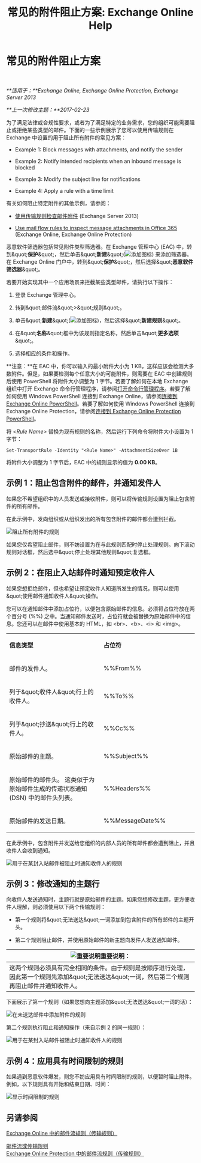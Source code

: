 ﻿---
title: '常见的附件阻止方案: Exchange Online Help'
TOCTitle: 常见的附件阻止方案
ms:assetid: 5c576439-d55b-4c7f-90ed-a7f72cbb16c2
ms:mtpsurl: https://technet.microsoft.com/zh-cn/library/Dn950026(v=EXCHG.150)
ms:contentKeyID: 65285929
ms.date: 05/23/2018
mtps_version: v=EXCHG.150
ms.translationtype: MT
---

# 常见的附件阻止方案

 

_**适用于：**Exchange Online, Exchange Online Protection, Exchange Server 2013_

_**上一次修改主题：**2017-02-23_

为了满足法律或合规性要求，或者为了满足特定的业务需求，您的组织可能需要阻止或拒绝某些类型的邮件。下面的一些示例展示了您可以使用传输规则在 Exchange 中设置的用于阻止所有附件的常见方案：

  -  
    Example 1: Block messages with attachments, and notify the sender

  -  
    Example 2: Notify intended recipients when an inbound message is blocked

  -  
    Example 3: Modify the subject line for notifications

  -  
    Example 4: Apply a rule with a time limit

有关如何阻止特定附件的其他示例，请参阅：

  - [使用传输规则检查邮件附件](use-transport-rules-to-inspect-message-attachments-exchange-2013-help.md) (Exchange Server 2013)

  - [Use mail flow rules to inspect message attachments in Office 365](https://technet.microsoft.com/zh-cn/library/jj919236\(v=exchg.150\)) (Exchange Online, Exchange Online Protection)

恶意软件筛选器包括常见附件类型筛选器。在 Exchange 管理中心 (EAC) 中，转到\&quot;**保护**\&quot;，然后单击\&quot;**新建**\&quot;(![添加图标](images/JJ218640.c1e75329-d6d7-4073-a27d-498590bbb558(EXCHG.150).gif "添加图标")) 来添加筛选器。在 Exchange Online 门户中，转到\&quot;**保护**\&quot;，然后选择\&quot;**恶意软件筛选器**\&quot;。

若要开始实现其中一个应用场景来拦截某些类型邮件，请执行以下操作：

1.  登录 Exchange 管理中心。

2.  转到\&quot;邮件流\&quot;\>\&quot;规则\&quot;。

3.  单击\&quot;**新建**\&quot;(![添加图标](images/JJ218640.c1e75329-d6d7-4073-a27d-498590bbb558(EXCHG.150).gif "添加图标"))，然后选择\&quot;**新建规则**\&quot;。

4.  在\&quot;**名称**\&quot;框中为该规则指定名称，然后单击\&quot;**更多选项**\&quot;。

5.  选择相应的条件和操作。

**注意：**在 EAC 中，你可以输入的最小附件大小为 1 KB，这样应该会检测大多数附件。但是，如果要检测每个任意大小的可能附件，则需要在 EAC 中创建规则后使用 PowerShell 将附件大小调整为 1 字节。若要了解如何在本地 Exchange 组织中打开 Exchange 命令行管理程序，请参阅[打开命令行管理程序](https://technet.microsoft.com/zh-cn/library/dd638134\(v=exchg.150\))。若要了解如何使用 Windows PowerShell 连接到 Exchange Online，请参阅[连接到 Exchange Online PowerShell](https://go.microsoft.com/fwlink/p/?linkid=396554)。若要了解如何使用 Windows PowerShell 连接到 Exchange Online Protection，请参阅[连接到 Exchange Online Protection PowerShell](https://go.microsoft.com/fwlink/p/?linkid=627290)。

将 *\<Rule Name\>* 替换为现有规则的名称，然后运行下列命令将附件大小设置为 1 字节：

    Set-TransportRule -Identity "<Rule Name>" -AttachmentSizeOver 1B

将附件大小调整为 1 字节后，EAC 中的规则显示的值为 **0.00 KB**。

## 示例 1：阻止包含附件的邮件，并通知发件人

如果您不希望组织中的人员发送或接收附件，则可以将传输规则设置为阻止包含附件的所有邮件。

在此示例中，发向组织或从组织发出的所有包含附件的邮件都会遭到拦截。

![阻止所有附件的规则](images/Dn950026.38094183-166f-4ba5-a9cf-242e7d0f4e04(EXCHG.150).png "阻止所有附件的规则")

如果您仅希望阻止邮件，则不妨设置为在与此规则匹配时停止处理规则。向下滚动规则对话框，然后选中\&quot;停止处理其他规则\&quot;复选框。

## 示例 2：在阻止入站邮件时通知预定收件人

如果您想拒绝邮件，但也希望让预定收件人知道所发生的情况，则可以使用\&quot;使用邮件通知收件人\&quot;操作。

您可以在通知邮件中添加占位符，以便包含原始邮件的信息。必须将占位符放在两个百分号 (%%) 之中。当通知邮件发送时，占位符就会被替换为原始邮件中的信息。您还可以在邮件中使用基本的 HTML，如 \<br\>、\<b\>、\<i\> 和 \<img\>。


<table>
<colgroup>
<col style="width: 50%" />
<col style="width: 50%" />
</colgroup>
<tbody>
<tr class="odd">
<td><p><strong>信息类型</strong></p></td>
<td><p><strong>占位符</strong></p></td>
</tr>
<tr class="even">
<td><p>邮件的发件人。</p></td>
<td><p>%%From%%</p></td>
</tr>
<tr class="odd">
<td><p>列于&amp;quot;收件人&amp;quot;行上的收件人。</p></td>
<td><p>%%To%%</p></td>
</tr>
<tr class="even">
<td><p>列于&amp;quot;抄送&amp;quot;行上的收件人。</p></td>
<td><p>%%Cc%%</p></td>
</tr>
<tr class="odd">
<td><p>原始邮件的主题。</p></td>
<td><p>%%Subject%%</p></td>
</tr>
<tr class="even">
<td><p>原始邮件的邮件头。 这类似于为原始邮件生成的传递状态通知 (DSN) 中的邮件头列表。</p></td>
<td><p>%%Headers%%</p></td>
</tr>
<tr class="odd">
<td><p>原始邮件的发送日期。</p></td>
<td><p>%%MessageDate%%</p></td>
</tr>
</tbody>
</table>


在此示例中，包含附件并发送给您组织的内部人员的所有邮件都会遭到阻止，并且收件人会收到通知。

![用于在某封入站邮件被阻止时通知收件人的规则](images/Dn950026.f9a14733-d68a-4528-a736-206325881c47(EXCHG.150).png "用于在某封入站邮件被阻止时通知收件人的规则")

## 示例 3：修改通知的主题行

向收件人发送通知时，主题行就是原始邮件的主题。如果您想修改主题，更方便收件人理解，则必须使用以下两个传输规则：

  - 第一个规则将\&quot;无法送达\&quot;一词添加到包含附件的所有邮件的主题开头。

  - 第二个规则阻止邮件，并使用原始邮件的新主题向发件人发送通知邮件。

<table>
<thead>
<tr class="header">
<th><img src="images/Bb124558.important(EXCHG.150).gif" title="重要说明" alt="重要说明" />重要说明：</th>
</tr>
</thead>
<tbody>
<tr class="odd">
<td>这两个规则必须具有完全相同的条件。由于规则是按顺序进行处理，因此第一个规则先添加&amp;quot;无法送达&amp;quot;一词，然后第二个规则再阻止邮件并通知收件人。</td>
</tr>
</tbody>
</table>


下面展示了第一个规则（如果您想向主题添加\&quot;无法送达\&quot;一词的话）：

![在未送达邮件中添加附件的规则](images/Dn950026.2552b0bd-c69d-48b4-9e69-267fcaf20e70(EXCHG.150).png "在未送达邮件中添加附件的规则")

第二个规则执行阻止和通知操作（来自示例 2 的同一规则）：

![用于在某封入站邮件被阻止时通知收件人的规则](images/Dn950026.f9a14733-d68a-4528-a736-206325881c47(EXCHG.150).png "用于在某封入站邮件被阻止时通知收件人的规则")

## 示例 4：应用具有时间限制的规则

如果遇到恶意软件爆发，则您不妨应用具有时间限制的规则，以便暂时阻止附件。例如，以下规则具有开始和结束日期、时间：

![显示时间限制的规则](images/Dn950026.bdc8c4d8-72fa-4c5b-97f2-5fe76d50e643(EXCHG.150).png "显示时间限制的规则")

## 另请参阅


[Exchange Online 中的邮件流规则（传输规则）](https://technet.microsoft.com/zh-cn/library/jj919238\(v=exchg.150\))  


[邮件流或传输规则](mail-flow-rules-transport-rules-in-exchange-2013-exchange-2013-help.md)  
[Exchange Online Protection 中的邮件流规则（传输规则）](https://technet.microsoft.com/zh-cn/library/dn271424\(v=exchg.150\))

